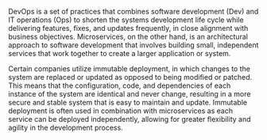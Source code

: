 DevOps is a set of practices that combines software development (Dev) and IT operations (Ops) to shorten the systems development life cycle while delivering features, fixes, and updates frequently, in close alignment with business objectives. Microservices, on the other hand, is an architectural approach to software development that involves building small, independent services that work together to create a larger application or system.

Certain companies utilize immutable deployment, in which changes to the system are replaced or updated as opposed to being modified or patched. This means that the configuration, code, and dependencies of each instance of the system are identical and never change, resulting in a more secure and stable system that is easy to maintain and update. Immutable deployment is often used in combination with microservices as each service can be deployed independently, allowing for greater flexibility and agility in the development process.
